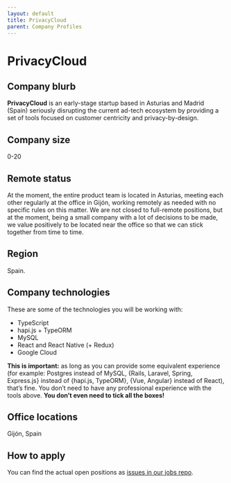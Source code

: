 ```yaml
---
layout: default
title: PrivacyCloud
parent: Company Profiles
---
```


# PrivacyCloud

## Company blurb

**PrivacyCloud** is an early-stage startup based in Asturias and Madrid (Spain) seriously disrupting the current ad-tech ecosystem by providing a set of tools focused on customer centricity and privacy-by-design.

## Company size

0-20

## Remote status

At the moment, the entire product team is located in Asturias, meeting each other regularly at the office in Gijón, working remotely as needed with no specific rules on this matter. We are not closed to full-remote positions, but at the moment, being a small company with a lot of decisions to be made, we value positively to be located near the office so that we can stick together from time to time.

## Region

Spain.

## Company technologies

These are some of the technologies you will be working with:

- TypeScript
- hapi.js + TypeORM
- MySQL
- React and React Native (+ Redux)
- Google Cloud

**This is important:** as long as you can provide some equivalent experience (for example: Postgres instead of MySQL, {Rails, Laravel, Spring, Express.js} instead of {hapi.js, TypeORM}, {Vue, Angular} instead of React), that’s fine. You don’t need to have any professional experience with the tools above. **You don’t even need to tick all the boxes!**

## Office locations

Gijón, Spain

## How to apply

You can find the actual open positions as [issues in our jobs repo](https://github.com/privacycloud/jobs).